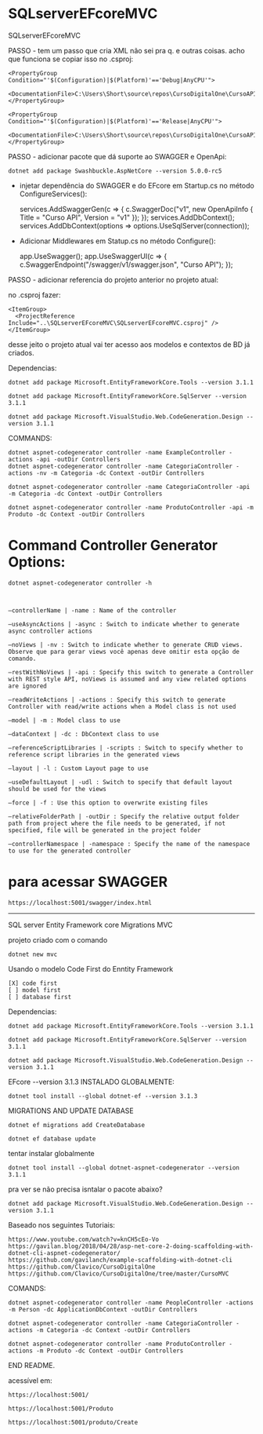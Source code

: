 # SQLserverEFcoreMVC
SQLserverEFcoreMVC


PASSO - tem um passo que cria XML não sei pra q. e outras coisas. acho que funciona se copiar isso no .csproj:

    <PropertyGroup Condition="'$(Configuration)|$(Platform)'=='Debug|AnyCPU'">
      <DocumentationFile>C:\Users\Short\source\repos\CursoDigitalOne\CursoAPI\CursoAPI.xml</DocumentationFile>
    </PropertyGroup>

    <PropertyGroup Condition="'$(Configuration)|$(Platform)'=='Release|AnyCPU'">
      <DocumentationFile>C:\Users\Short\source\repos\CursoDigitalOne\CursoAPI\CursoAPI.xml</DocumentationFile>
    </PropertyGroup>

PASSO - adicionar pacote que dá suporte ao SWAGGER e OpenApi:

    dotnet add package Swashbuckle.AspNetCore --version 5.0.0-rc5

 - injetar dependência do SWAGGER e do EFcore em Startup.cs no método ConfigureServices():

    services.AddSwaggerGen(c => { c.SwaggerDoc("v1", new OpenApiInfo { Title = "Curso API", Version = "v1" }); });
    services.AddDbContext<Context>();
    services.AddDbContext<Context>(options => options.UseSqlServer(connection));

- Adicionar Middlewares em Statup.cs no método Configure():

    app.UseSwagger();
    app.UseSwaggerUI(c => { c.SwaggerEndpoint("/swagger/v1/swagger.json", "Curso API"); });

PASSO - adicionar referencia do projeto anterior no projeto atual:

no .csproj fazer:

    <ItemGroup>
      <ProjectReference Include="..\SQLserverEFcoreMVC\SQLserverEFcoreMVC.csproj" />
    </ItemGroup>

desse jeito o projeto atual vai ter acesso aos modelos e contextos de BD já criados.

Dependencias:

    dotnet add package Microsoft.EntityFrameworkCore.Tools --version 3.1.1

    dotnet add package Microsoft.EntityFrameworkCore.SqlServer --version 3.1.1

    dotnet add package Microsoft.VisualStudio.Web.CodeGeneration.Design --version 3.1.1

COMMANDS:

    dotnet aspnet-codegenerator controller -name ExampleController -actions -api -outDir Controllers
    dotnet aspnet-codegenerator controller -name CategoriaController -actions -nv -m Categoria -dc Context -outDir Controllers

    dotnet aspnet-codegenerator controller -name CategoriaController -api -m Categoria -dc Context -outDir Controllers    
    
    dotnet aspnet-codegenerator controller -name ProdutoController -api -m Produto -dc Context -outDir Controllers


# Command Controller Generator Options:

    dotnet aspnet-codegenerator controller -h



    –controllerName | -name : Name of the controller

    –useAsyncActions | -async : Switch to indicate whether to generate async controller actions

    –noViews | -nv : Switch to indicate whether to generate CRUD views. Observe que para gerar views você apenas deve omitir esta opção de comando.

    –restWithNoViews | -api : Specify this switch to generate a Controller with REST style API, noViews is assumed and any view related options are ignored

    –readWriteActions | -actions : Specify this switch to generate Controller with read/write actions when a Model class is not used

    –model | -m : Model class to use

    –dataContext | -dc : DbContext class to use

    –referenceScriptLibraries | -scripts : Switch to specify whether to reference script libraries in the generated views

    –layout | -l : Custom Layout page to use

    –useDefaultLayout | -udl : Switch to specify that default layout should be used for the views

    –force | -f : Use this option to overwrite existing files

    –relativeFolderPath | -outDir : Specify the relative output folder path from project where the file needs to be generated, if not specified, file will be generated in the project folder

    –controllerNamespace | -namespace : Specify the name of the namespace to use for the generated controller


# para acessar SWAGGER

    https://localhost:5001/swagger/index.html



_______________________________________________________________________________________________________________________________________________________________________________

SQL server Entity Framework core Migrations MVC

projeto criado com o comando

    dotnet new mvc

Usando o modelo Code First do Enntity Framework

    [X] code first
    [ ] model first
    [ ] database first


Dependencias:

    dotnet add package Microsoft.EntityFrameworkCore.Tools --version 3.1.1

    dotnet add package Microsoft.EntityFrameworkCore.SqlServer --version 3.1.1

    dotnet add package Microsoft.VisualStudio.Web.CodeGeneration.Design --version 3.1.1


EFcore --version 3.1.3 INSTALADO GLOBALMENTE:
    
    dotnet tool install --global dotnet-ef --version 3.1.3

MIGRATIONS AND UPDATE DATABASE

    dotnet ef migrations add CreateDatabase

    dotnet ef database update

tentar instalar globalmente

    dotnet tool install --global dotnet-aspnet-codegenerator --version 3.1.1

pra ver se não precisa isntalar o pacote abaixo?

    dotnet add package Microsoft.VisualStudio.Web.CodeGeneration.Design --version 3.1.1


Baseado nos seguintes Tutoriais:

    https://www.youtube.com/watch?v=knCH5cEo-Vo
    https://gavilan.blog/2018/04/28/asp-net-core-2-doing-scaffolding-with-dotnet-cli-aspnet-codegenerator/
    https://github.com/gavilanch/example-scaffolding-with-dotnet-cli
    https://github.com/Clavico/CursoDigitalOne
    https://github.com/Clavico/CursoDigitalOne/tree/master/CursoMVC


COMANDS:

    dotnet aspnet-codegenerator controller -name PeopleController -actions -m Person -dc ApplicationDbContext -outDir Controllers

    dotnet aspnet-codegenerator controller -name CategoriaController -actions -m Categoria -dc Context -outDir Controllers

    dotnet aspnet-codegenerator controller -name ProdutoController -actions -m Produto -dc Context -outDir Controllers


END README.

acessível em: 

    https://localhost:5001/

    https://localhost:5001/Produto
    
    https://localhost:5001/produto/Create

